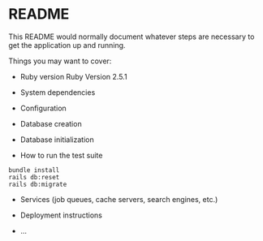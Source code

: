 # README

This README would normally document whatever steps are necessary to get the
application up and running.

Things you may want to cover:

* Ruby version
Ruby Version 2.5.1

* System dependencies

* Configuration

* Database creation

* Database initialization

* How to run the test suite
```
bundle install
rails db:reset
rails db:migrate
```
* Services (job queues, cache servers, search engines, etc.)

* Deployment instructions

* ...
